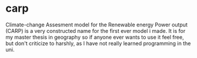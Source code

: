# carp
Climate-change Assesment model for the Renewable energy Power output (CARP) 
is a very constructed name for the first ever model i made.
It is for my master thesis in geography so if anyone ever wants to use it feel free, but don't criticize to harshly, as I have not really learned programming in the uni. 
